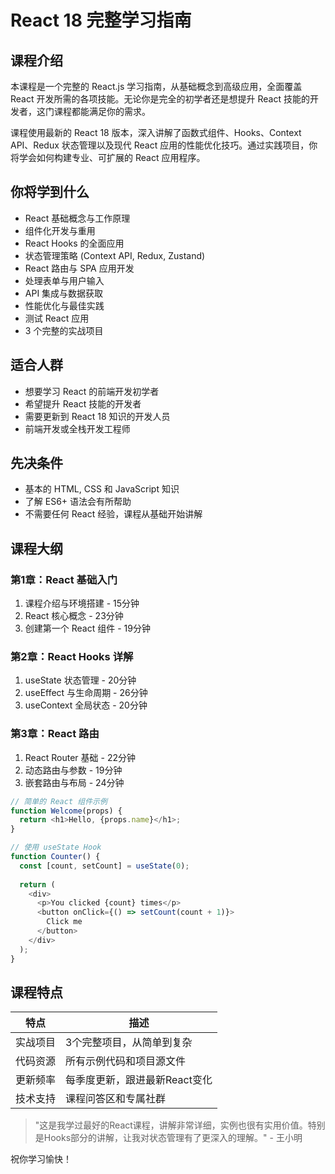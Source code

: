 # React 18 完整学习指南

## 课程介绍

本课程是一个完整的 React.js 学习指南，从基础概念到高级应用，全面覆盖 React 开发所需的各项技能。无论你是完全的初学者还是想提升 React 技能的开发者，这门课程都能满足你的需求。

课程使用最新的 React 18 版本，深入讲解了函数式组件、Hooks、Context API、Redux 状态管理以及现代 React 应用的性能优化技巧。通过实践项目，你将学会如何构建专业、可扩展的 React 应用程序。

## 你将学到什么

- React 基础概念与工作原理
- 组件化开发与重用
- React Hooks 的全面应用
- 状态管理策略 (Context API, Redux, Zustand)
- React 路由与 SPA 应用开发
- 处理表单与用户输入
- API 集成与数据获取
- 性能优化与最佳实践
- 测试 React 应用
- 3 个完整的实战项目

## 适合人群

- 想要学习 React 的前端开发初学者
- 希望提升 React 技能的开发者
- 需要更新到 React 18 知识的开发人员
- 前端开发或全栈开发工程师

## 先决条件

- 基本的 HTML, CSS 和 JavaScript 知识
- 了解 ES6+ 语法会有所帮助
- 不需要任何 React 经验，课程从基础开始讲解

## 课程大纲

### 第1章：React 基础入门
1. 课程介绍与环境搭建 - 15分钟
2. React 核心概念 - 23分钟
3. 创建第一个 React 组件 - 19分钟

### 第2章：React Hooks 详解
1. useState 状态管理 - 20分钟
2. useEffect 与生命周期 - 26分钟
3. useContext 全局状态 - 20分钟

### 第3章：React 路由
1. React Router 基础 - 22分钟
2. 动态路由与参数 - 19分钟
3. 嵌套路由与布局 - 24分钟

```javascript
// 简单的 React 组件示例
function Welcome(props) {
  return <h1>Hello, {props.name}</h1>;
}

// 使用 useState Hook
function Counter() {
  const [count, setCount] = useState(0);
  
  return (
    <div>
      <p>You clicked {count} times</p>
      <button onClick={() => setCount(count + 1)}>
        Click me
      </button>
    </div>
  );
}
```

## 课程特点

| 特点 | 描述 |
|------|------|
| 实战项目 | 3个完整项目，从简单到复杂 |
| 代码资源 | 所有示例代码和项目源文件 |
| 更新频率 | 每季度更新，跟进最新React变化 |
| 技术支持 | 课程问答区和专属社群 |

> "这是我学过最好的React课程，讲解非常详细，实例也很有实用价值。特别是Hooks部分的讲解，让我对状态管理有了更深入的理解。" - 王小明

祝你学习愉快！
